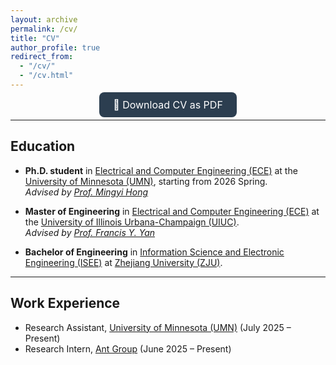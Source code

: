 ```yaml
---
layout: archive
permalink: /cv/
title: "CV"
author_profile: true
redirect_from: 
  - "/cv/"
  - "/cv.html"
---
```


<p align="center">
  <a href="../files/Jiajun_cv.pdf" class="btn btn--primary" style="font-size:16px; padding:10px 22px; border-radius:8px; background-color:#2c3e50; color:white; text-decoration:none;">
    📄 Download CV as PDF
  </a>
</p>

---

## Education

* **Ph.D. student** in [Electrical and Computer Engineering (ECE)](https://cse.umn.edu/ece) at the [University of Minnesota (UMN)](https://twin-cities.umn.edu/), starting from 2026 Spring.  
  *Advised by [Prof. Mingyi Hong](https://people.ece.umn.edu/~mhong/mingyi.html)*

* **Master of Engineering** in [Electrical and Computer Engineering (ECE)](https://ece.illinois.edu/) at the [University of Illinois Urbana-Champaign (UIUC)](https://illinois.edu/).  
  *Advised by [Prof. Francis Y. Yan](https://fyy.cs.illinois.edu/)*

* **Bachelor of Engineering** in [Information Science and Electronic Engineering (ISEE)](http://www.isee.zju.edu.cn/english/) at [Zhejiang University (ZJU)](http://www.isee.zju.edu.cn/iseenglish/main.psp/).

---

## Work Experience

* Research Assistant, [University of Minnesota (UMN)](https://twin-cities.umn.edu/) (July 2025 – Present)  
* Research Intern, [Ant Group](https://www.antgroup.com/en) (June 2025 – Present)
